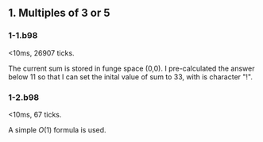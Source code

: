 ## 1. Multiples of 3 or 5

### 1-1.b98

<10ms, 26907 ticks.

The current sum is stored in funge space (0,0). I pre-calculated the answer below 11 so that I can set the inital value of sum to 33, with is character "!".

### 1-2.b98

<10ms, 67 ticks.

A simple $O(1)$ formula is used.